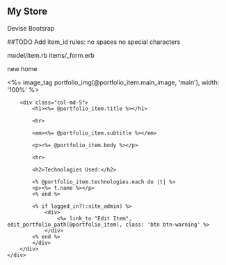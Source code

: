 ## My Store

Devise
Bootsrap

##TODO
Add item_id rules:
 no spaces 
 no special characters

model/item.rb
items/_form.erb



new home


<div class="container portfolio-container">
    <div class="row">
        <div class="col-md-7">
            <%= image_tag portfolio_img(@portfolio_item.main_image, 'main'), width: '100%' %>
        </div>
        
        <div class="col-md-5">
            <h1><%= @portfolio_item.title %></h1>
            
            <hr>

            <em><%= @portfolio_item.subtitle %></em>
            
            <p><%= @portfolio_item.body %></p>
            
            <hr>
            
            <h2>Technologies Used:</h2>
            
            <% @portfolio_item.technologies.each do |t| %>
            <p><%= t.name %></p>
            <% end %>
            
            <% if logged_in?(:site_admin) %>
                <div>
                    <%= link_to "Edit Item", edit_portfolio_path(@portfolio_item), class: 'btn btn-warning' %>
                </div>
            <% end %>
            </div>
        </div>
    </div>
</div>